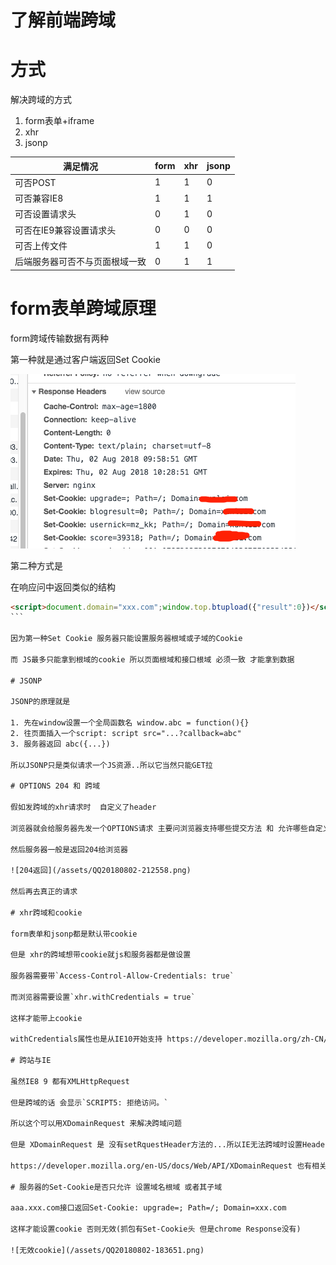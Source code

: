 # 了解前端跨域

# 方式 

解决跨域的方式

1. form表单+iframe
2. xhr
3. jsonp

| 满足情况 | form | xhr | jsonp | 
| --- | --- | --- | --- |
| 可否POST | 1 | 1 | 0 |
| 可否兼容IE8 | 1 | 1| 1 |
| 可否设置请求头 | 0 | 1 | 0 |
| 可否在IE9兼容设置请求头 | 0 | 0 | 0 |
| 可否上传文件 | 1 | 1 | 0 |
| 后端服务器可否不与页面根域一致 | 0 | 1 | 1 |

# form表单跨域原理

form跨域传输数据有两种

第一种就是通过客户端返回Set Cookie

![Set Cookie](/assets/QQ20180802-175921.png)

第二种方式是 

在响应问中返回类似的结构

````html
<script>document.domain="xxx.com";window.top.btupload({"result":0})</script>
```

因为第一种Set Cookie 服务器只能设置服务器根域或子域的Cookie

而 JS最多只能拿到根域的cookie 所以页面根域和接口根域 必须一致 才能拿到数据

# JSONP

JSONP的原理就是

1. 先在window设置一个全局函数名 window.abc = function(){}
2. 往页面插入一个script: script src="...?callback=abc"
3. 服务器返回 abc({...}) 

所以JSONP只是类似请求一个JS资源..所以它当然只能GET拉

# OPTIONS 204 和 跨域

假如发跨域的xhr请求时  自定义了header

浏览器就会给服务器先发一个OPTIONS请求 主要问浏览器支持哪些提交方法 和 允许哪些自定义头

然后服务器一般是返回204给浏览器

![204返回](/assets/QQ20180802-212558.png)

然后再去真正的请求

# xhr跨域和cookie

form表单和jsonp都是默认带cookie

但是 xhr的跨域想带cookie就js和服务器都是做设置

服务器需要带`Access-Control-Allow-Credentials: true`

而浏览器需要设置`xhr.withCredentials = true`

这样才能带上cookie

withCredentials属性也是从IE10开始支持 https://developer.mozilla.org/zh-CN/docs/Web/API/XMLHttpRequest/withCredentials

# 跨站与IE

虽然IE8 9 都有XMLHttpRequest 

但是跨域的话 会显示`SCRIPT5: 拒绝访问。`

所以这个可以用XDomainRequest 来解决跨域问题

但是 XDomainRequest 是 没有setRquestHeader方法的...所以IE无法跨域时设置Header

https://developer.mozilla.org/en-US/docs/Web/API/XDomainRequest 也有相关的介绍

# 服务器的Set-Cookie是否只允许 设置域名根域 或者其子域

aaa.xxx.com接口返回Set-Cookie: upgrade=; Path=/; Domain=xxx.com

这样才能设置cookie 否则无效(抓包有Set-Cookie头 但是chrome Response没有)

![无效cookie](/assets/QQ20180802-183651.png)


